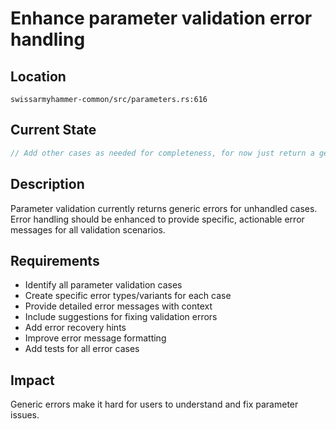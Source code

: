# Enhance parameter validation error handling

## Location
`swissarmyhammer-common/src/parameters.rs:616`

## Current State
```rust
// Add other cases as needed for completeness, for now just return a generic error
```

## Description
Parameter validation currently returns generic errors for unhandled cases. Error handling should be enhanced to provide specific, actionable error messages for all validation scenarios.

## Requirements
- Identify all parameter validation cases
- Create specific error types/variants for each case
- Provide detailed error messages with context
- Include suggestions for fixing validation errors
- Add error recovery hints
- Improve error message formatting
- Add tests for all error cases

## Impact
Generic errors make it hard for users to understand and fix parameter issues.